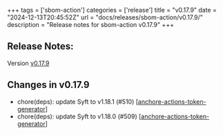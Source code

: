 +++
tags = ['sbom-action']
categories = ['release']
title = "v0.17.9"
date = "2024-12-13T20:45:52Z"
url = "docs/releases/sbom-action/v0.17.9/"
description = "Release notes for sbom-action v0.17.9"
+++

## Release Notes:
Version [v0.17.9](https://github.com/anchore/sbom-action/releases/tag/v0.17.9)

## Changes in v0.17.9

- chore(deps): update Syft to v1.18.1 (#510) [[anchore-actions-token-generator](https://github.com/anchore-actions-token-generator)]
- chore(deps): update Syft to v1.18.0 (#509) [[anchore-actions-token-generator](https://github.com/anchore-actions-token-generator)]
